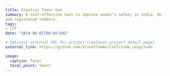 ```yaml
---
title: Electric Taser Gun
summary: A cost-effective tool to improve women’s safety in India. On trigger location of the offense is stored in a database and updated every minute, messages are sent to all the relevant Emergency Helplines
and registered numbers.
tags:
- CTF
date: "2019-08-01T00:00:00Z"

# Optional external URL for project (replaces project detail page).
external_link: https://github.com/VineetTambe/Lattitude_Longitude

image:
  caption: Tazer
  focal_point: Smart
---
```

